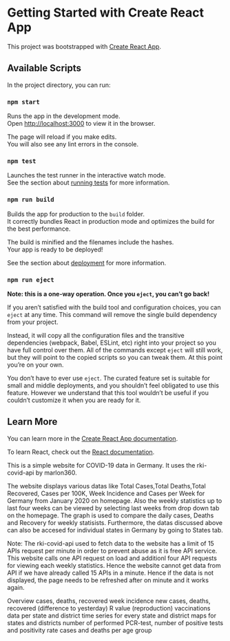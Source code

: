 # Getting Started with Create React App

This project was bootstrapped with [Create React App](https://github.com/facebook/create-react-app).

## Available Scripts

In the project directory, you can run:

### `npm start`

Runs the app in the development mode.\
Open [http://localhost:3000](http://localhost:3000) to view it in the browser.

The page will reload if you make edits.\
You will also see any lint errors in the console.

### `npm test`

Launches the test runner in the interactive watch mode.\
See the section about [running tests](https://facebook.github.io/create-react-app/docs/running-tests) for more information.

### `npm run build`

Builds the app for production to the `build` folder.\
It correctly bundles React in production mode and optimizes the build for the best performance.

The build is minified and the filenames include the hashes.\
Your app is ready to be deployed!

See the section about [deployment](https://facebook.github.io/create-react-app/docs/deployment) for more information.

### `npm run eject`

**Note: this is a one-way operation. Once you `eject`, you can’t go back!**

If you aren’t satisfied with the build tool and configuration choices, you can `eject` at any time. This command will remove the single build dependency from your project.

Instead, it will copy all the configuration files and the transitive dependencies (webpack, Babel, ESLint, etc) right into your project so you have full control over them. All of the commands except `eject` will still work, but they will point to the copied scripts so you can tweak them. At this point you’re on your own.

You don’t have to ever use `eject`. The curated feature set is suitable for small and middle deployments, and you shouldn’t feel obligated to use this feature. However we understand that this tool wouldn’t be useful if you couldn’t customize it when you are ready for it.

## Learn More

You can learn more in the [Create React App documentation](https://facebook.github.io/create-react-app/docs/getting-started).

To learn React, check out the [React documentation](https://reactjs.org/).

This is a simple website for COVID-19 data in Germany. It uses the rki-covid-api by marlon360.

The website displays various datas like Total Cases,Total Deaths,Total Recovered, Cases per 100K, Week Incidence and Cases per Week for Germany from January 2020 on homepage. Also the weekly statistics up to last four weeks can be viewed by selecting last weeks from drop down tab on the homepage. The graph is used to compare the daily cases, Deaths and Recovery for weekly statisists. Furthermore, the datas discussed above can also be accesed for individual states in Germany by going to States tab.

Note: The rki-covid-api used to fetch data to the website has a limit of 15 APIs request per minute in order to prevent abuse as it is free API service. This website calls one API request on load and additionl four API requests for viewing each weekly statistics. Hence the website cannot get data from API if we have already called 15 APIs in a minute. Hence if the data is not displayed, the page needs to be refreshed after on minute and it works again.

Overview
cases, deaths, recovered
week incidence
new cases, deaths, recovered (difference to yesterday)
R value (reproduction)
vaccinations
data per state and district
time series for every state and district
maps for states and districts
number of performed PCR-test, number of positive tests and positivity rate
cases and deaths per age group
